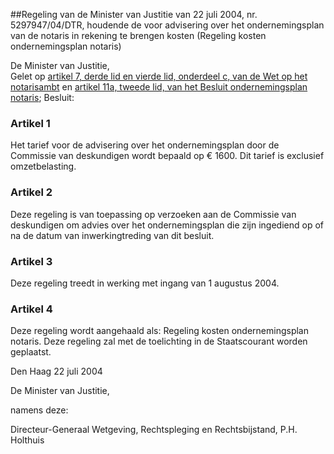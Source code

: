 <meta http-equiv='Content-Type' content='text/html; charset=utf-8' />

##Regeling van de Minister van Justitie van 22 juli 2004, nr. 5297947/04/DTR, houdende de voor advisering over het ondernemingsplan van de notaris in rekening te brengen kosten (Regeling kosten ondernemingsplan notaris)

De Minister van Justitie,  
Gelet op [artikel 7, derde lid en vierde lid, onderdeel c, van de Wet op het notarisambt](../../../../../../wet/notariswet/BWBR0010388/README.md) en [artikel 11a, tweede lid, van het Besluit ondernemingsplan notaris](../../../../../../AMvB/besluit/ondernemingsplan/notaris/BWBR0010398/README.md);
Besluit:    

### Artikel  1  

Het tarief voor de advisering over het ondernemingsplan door de Commissie van deskundigen wordt bepaald op € 1600. Dit tarief is exclusief omzetbelasting. 

### Artikel  2  

Deze regeling is van toepassing op verzoeken aan de Commissie van deskundigen om advies over het ondernemingsplan die zijn ingediend op of na de datum van inwerkingtreding van dit besluit. 

### Artikel  3  

Deze regeling treedt in werking met ingang van 1 augustus 2004. 

### Artikel  4  

Deze regeling wordt aangehaald als: Regeling kosten ondernemingsplan notaris. 
Deze regeling zal met de toelichting in de Staatscourant worden geplaatst.   

Den Haag 
22 juli 2004    

De 
Minister  van Justitie,  

namens deze:

Directeur-Generaal Wetgeving, Rechtspleging en Rechtsbijstand, 
P.H. Holthuis      
